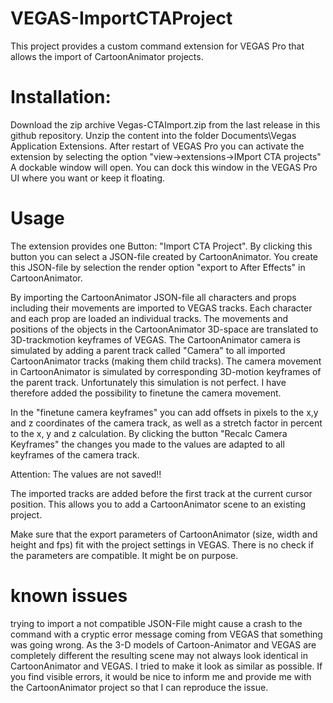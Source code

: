# VEGAS-ImportCTAProject

This project provides a custom command extension for VEGAS Pro that allows the import of CartoonAnimator projects.

# Installation:
Download the zip archive Vegas-CTAImport.zip from the last release in this github repository.
Unzip the content into the folder Documents\Vegas Application Extensions.
After restart of VEGAS Pro you can activate the extension by selecting the option
"view->extensions->IMport CTA projects"
A dockable window will open. You can dock this window in the VEGAS Pro UI where you want or keep it floating.

# Usage
The extension provides one Button: "Import CTA Project".
By clicking this button you can select a JSON-file created by CartoonAnimator.
You create this JSON-file by selection the render option "export to After Effects" in CartoonAnimator.

By importing the CartoonAnimator JSON-file all characters and props including their movements are imported to VEGAS tracks. Each character and each prop are loaded an individual tracks.
The movements and positions of the objects in the CartoonAnimator 3D-space are translated to 3D-trackmotion keyframes of VEGAS.
The CartoonAnimator camera is simulated by adding a parent track called "Camera" to all imported CartoonAnimator tracks (making them child tracks). 
The camera movement in CartoonAnimator is simulated by corresponding 3D-motion keyframes of the parent track.
Unfortunately this simulation is not perfect. I have therefore added the possibility to finetune the camera movement.

In the "finetune camera keyframes" you can add offsets in pixels to the x,y and z coordinates of the camera track, as well as a stretch factor in percent to the x, y and z calculation.
By clicking the button "Recalc Camera Keyframes" the changes you made to the values are adapted to all keyframes of the camera track.

Attention: The values are not saved!!

The imported tracks are added before the first track at the current cursor position. This allows you to add a CartoonAnimator scene to an existing project.

Make sure that the export parameters of CartoonAnimator (size, width and height and fps) fit with the project settings in VEGAS.
There is no check if the parameters are compatible. It might be on purpose.

# known issues
trying to import a not compatible JSON-File might cause a crash to the command with a cryptic error message coming from VEGAS that something was going wrong.
As the 3-D models of Cartoon-Animator and VEGAS are completely different the resulting scene may not always look identical in CartoonAnimator and VEGAS. I tried to make it look as similar as possible.
If you find visible errors, it would be nice to inform me and provide me with the CartoonAnimator project so that I can reproduce the issue.


